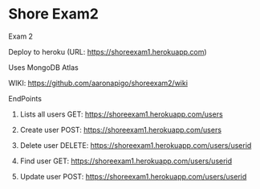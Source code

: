 # Shore Exam2
Exam 2

Deploy to heroku (URL: https://shoreexam1.herokuapp.com)

Uses MongoDB Atlas

WIKI: https://github.com/aaronapigo/shoreexam2/wiki

EndPoints

1. Lists all users
GET: https://shoreexam1.herokuapp.com/users

2. Create user
POST: https://shoreexam1.herokuapp.com/users

3. Delete user
DELETE: https://shoreexam1.herokuapp.com/users/userid

4. Find user
GET: https://shoreexam1.herokuapp.com/users/userid

5. Update user
POST: https://shoreexam1.herokuapp.com/users/userid
  

  
  
